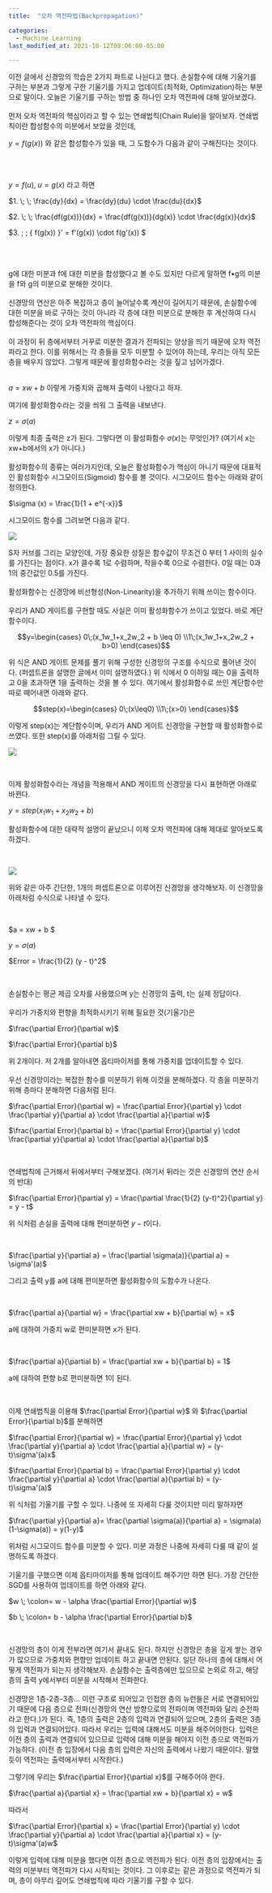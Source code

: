 ```yaml
---
title:  "오차 역전파법(Backpropagation)"

categories:
  - Machine Learning 
last_modified_at: 2021-10-12T08:06:00-05:00

---
```




이전 글에서 신경망의 학습은 2가지 파트로 나뉜다고 했다. 
손실함수에 대해 기울기를 구하는 부분과 그렇게 구한 기울기를 가지고 업데이트(최적화, Optimization)하는 부분으로 말이다.
오늘은 기울기를 구하는 방법 중 하나인 오차 역전파에 대해 알아보겠다. 
<br/>
<br/>
먼저 오차 역전파의 핵심이라고 할 수 있는 연쇄법칙(Chain Rule)을 알아보자.
연쇄법칙이란 합성함수의 미분에서 보았을 것인데, 

$y = f(g(x))$ 와 같은 합성함수가 있을 때, 그 도함수가 다음과 같이 구해진다는 것이다.

<br/>
<br/>

$y = f(u), \; u = g(x)$ 라고 하면

$1. \; \; \frac{dy}{dx} = \frac{dy}{du} \cdot \frac{du}{dx}$

$2. \; \; \frac{df(g(x))}{dx} = \frac{df(g(x))}{dg(x)} \cdot \frac{dg(x)}{dx}$

$3. \; \; \{ f(g(x)) \}' = f'(g(x)) \cdot f(g'(x)) $

<br/>
<br/>

g에 대한 미분과 f에 대한 미분을 합성했다고 볼 수도 있지만 다르게 말하면 f•g의 미분을 f와 g의 미분으로 분해한 것이다.
<br/>
<br/>
신경망의 연산은 아주 복잡하고 층이 늘어날수록 계산이 길어지기 때문에, 
손실함수에 대한 미분을 바로 구하는 것이 아니라 각 층에 대한 미분으로 분해한 후 계산하여 다시 합성해준다는 것이 오차 역전파의 핵심이다.
<br/>
<br/>
이 과정이 뒤 층에서부터 거꾸로 미분한 결과가 전파되는 양상을 띄기 때문에 오차 역전파라고 한다.
이를 위해서는 각 층들을 모두 미분할 수 있어야 하는데, 우리는 아직 모든 층을 배우지 않았다.
그렇게 때문에 활성화함수라는 것을 짚고 넘어가겠다.
<br/>
<br/>
 
 $a = xw + b$ 이렇게 가중치와 곱해져 출력이 나왔다고 하자.
 
 여기에 활성화함수라는 것을 씌워 그 출력을 내보낸다.
 
 $z = \sigma (a)$
 
 이렇게 최종 출력은 z가 된다.
 그렇다면 이 활성화함수 $\sigma(x)$는 무엇인가? (여기서 x는 xw+b에서의 x가 아니다.)
 <br/>
 <br/>
 활성화함수의 종류는 여러가지인데, 오늘은 활성화함수가 핵심이 아니기 때문에 대표적인 활성화함수 시그모이드(Sigmoid) 함수를 볼 것이다.
 시그모이드 함수는 아래와 같이 정의한다.
 
$\sigma (x) = \frac{1}{1 + e^{-x}}$

시그모이드 함수를 그려보면 다음과 같다.

![](/assets/image/sigmoid.png)

S자 커브를 그리는 모양인데, 가장 중요한 성질은 함수값이 무조건 0 부터 1 사이의 실수를 가진다는 점이다.
x가 클수록 1로 수렴하며, 작을수록 0으로 수렴한다.
0일 때는 0과 1의 중간값인 0.5를 가진다.
<br/>
<br/>
활성화함수는 신경망에 비선형성(Non-Linearity)을 추가하기 위해 쓰이는 함수이다.
<br/>
<br/>
우리가 AND 게이트를 구현할 때도 사실은 이미 활성화함수가 쓰이고 있었다.
바로 계단 함수이다.

$$y=\begin{cases} 
0\;(x_1w_1+x_2w_2 + b \leq 0)
\\1\;(x_1w_1+x_2w_2 + b>0) 
\end{cases}$$

위 식은 AND 게이트 문제를 풀기 위해 구성한 신경망의 구조를 수식으로 풀어낸 것이다. (퍼셉트론을 설명한 글에서 이미 설명하였다.)
위 식에서 0 이하일 때는 0을 출력하고 0을 초과하면 1을 출력하는 것을 볼 수 있다.
여기에서 활성화함수로 쓰인 계단함수만 따로 떼어내면 아래와 같다.

$$step(x)=\begin{cases} 
0\;(x\leq0) 
\\1\;(x>0) 
\end{cases}$$

이렇게 step(x)는 계단함수이며, 우리가 AND 게이트 신경망을 구현할 때 활성화함수로 쓰였다.
또한 step(x)를 아래처럼 그릴 수 있다.

![](/assets/image/step_function.png)

<br/>

이제 활성화함수라는 개념을 적용해서 AND 게이트의 신경망을 다시 표현하면 아래로 바뀐다.

$y= step(x_1w_1+x_2w_2+b)$

활성화함수에 대한 대략적 설명이 끝났으니 이제 오차 역전파에 대해 제대로 알아보도록 하겠다.

<br/>

![](/assets/image/1-1perceptron.png)

위와 같은 아주 간단한, 1개의 퍼셉트론으로 이루어진 신경망을 생각해보자.
이 신경망을 아래처럼 수식으로 나타낼 수 있다.

<br/>

$a = xw + b $

$y = \sigma (a)$

$Error = \frac{1}{2} (y - t)^2$

<br/>

손실함수는 평균 제곱 오차를 사용했으며 y는 신경망의 출력, t는 실제 정답이다.
<br/>
<br/>
우리가 가중치와 편향을 최적화시키기 위해 필요한 것(기울기)은

$\frac{\partial Error}{\partial w}$ 

$\frac{\partial Error}{\partial b}$

위 2개이다.
저 2개를 알아내면 옵티마이저를 통해 가중치를 업데이트할 수 있다.
<br/>
<br/>
우선 신경망이라는 복잡한 함수를 미분하기 위해 이것을 분해하겠다.
각 층을 미분하기 위해 층마다 분해하면 다음처럼 된다.

$\frac{\partial Error}{\partial w} = \frac{\partial Error}{\partial y} \cdot \frac{\partial y}{\partial a} \cdot \frac{\partial a}{\partial w}$

$\frac{\partial Error}{\partial b} = \frac{\partial Error}{\partial y} \cdot \frac{\partial y}{\partial a} \cdot \frac{\partial a}{\partial b}$

<br/>

연쇄법칙에 근거해서 뒤에서부터 구해보겠다. (여기서 뒤라는 것은 신경망의 연산 순서의 반대)

$\frac{\partial Error}{\partial y} = \frac{\partial \frac{1}{2} (y-t)^2}{\partial y} = y - t$

위 식처럼 손실을 출력에 대해 편미분하면 $y-t$이다.

<br/>

$\frac{\partial y}{\partial a} = \frac{\partial \sigma(a)}{\partial a} = \sigma'(a)$

그리고 출력 y를 a에 대해 편미분하면 활성화함수의 도함수가 나온다.

<br/>

$\frac{\partial a}{\partial w} = \frac{\partial xw + b}{\partial w} = x$

a에 대하여 가중치 w로 편미분하면 x가 된다.

<br/>

$\frac{\partial a}{\partial b} = \frac{\partial xw + b}{\partial b} = 1$

a에 대하여 편향 b로 편미분하면 1이 된다.

<br/>

이제 연쇄법칙을 이용해 $\frac{\partial Error}{\partial w}$ 와 $\frac{\partial Error}{\partial b}$를 분해하면

$\frac{\partial Error}{\partial w} = \frac{\partial Error}{\partial y} \cdot \frac{\partial y}{\partial a} \cdot \frac{\partial a}{\partial w} = (y-t)\sigma'(a)x$

$\frac{\partial Error}{\partial b} = \frac{\partial Error}{\partial y} \cdot \frac{\partial y}{\partial a} \cdot \frac{\partial a}{\partial b} = (y-t)\sigma'(a)$

위 식처럼 기울기를 구할 수 있다.
나중에 또 자세히 다룰 것이지만 미리 말하자면 

$\frac{\partial y}{\partial a}= \frac{\partial \sigma(a)}{\partial a} = \sigma(a)(1-\sigma(a)) = y(1-y)$

위처럼 시그모이드 함수를 미분할 수 있다.
미분 과정은 나중에 자세히 다룰 때 같이 설명하도록 하겠다.
<br/>
<br/>
기울기를 구했으면 이제 옵티마이저를 통해 업데이트 해주기만 하면 된다.
가장 간단한 SGD를 사용하여 업데이트를 하면 아래와 같다.

$w \; \colon= w - \alpha \frac{\partial Error}{\partial w}$

$b \; \colon= b - \alpha \frac{\partial Error}{\partial b}$

<br/>

신경망의 층이 이게 전부라면 여기서 끝내도 된다.
하지만 신경망은 층을 깊게 쌓는 경우가 많으므로 가중치와 편향만 업데이트 하고 끝내면 안된다.
일단 하나의 층에 대해서 어떻게 역전파가 되는지 생각해보자.
손실함수는 출력층에만 있으므로 논외로 하고, 
해당 층의 출력 y에서부터 미분을 시작해서 전파한다.
<br/>
<br/>
신경망은 1층-2층-3층... 이런 구조로 되어있고 인접한 층의 뉴런들은 서로 연결되어있기 때문에 다음 층으로 전파(신경망의 연산 방향으로의 전파이며 역전파와 달리 순전파라고 한다.)가 된다.
즉, 1층의 출력은 2층의 입력과 연결되어 있으며, 2층의 출력은 3층의 입력과 연결되어있다.
따라서 우리는 입력에 대해서도 미분을 해주어야한다.
입력은 이전 층의 출력과 연결되어 있으므로 입력에 대해 미분을 해야지 이전 층으로 역전파가 가능하다. (이전 층 입장에서 다음 층의 입력은 자신의 출력에서 나왔기 때문이다. 말했듯이 역전파는 출력에서부터 시작한다.)

그렇기에 우리는 $\frac{\partial Error}{\partial x}$를 구해주어야 한다.

$\frac{\partial a}{\partial x} = \frac{\partial xw + b}{\partial x} = w$

따라서

$\frac{\partial Error}{\partial x} = \frac{\partial Error}{\partial y} \cdot \frac{\partial y}{\partial a} \cdot \frac{\partial a}{\partial x} = (y-t)\sigma'(a)w$

이렇게 입력에 대해 미분을 했다면 이전 층으로 역전파가 된다. 
이전 층의 입장에서는 출력의 미분부터 역전파가 다시 시작되는 것이다.
그 이후로는 같은 과정으로 역전파가 되며, 층이 아무리 깊어도 연쇄법칙에 따라 기울기를 구할 수 있다.



 








